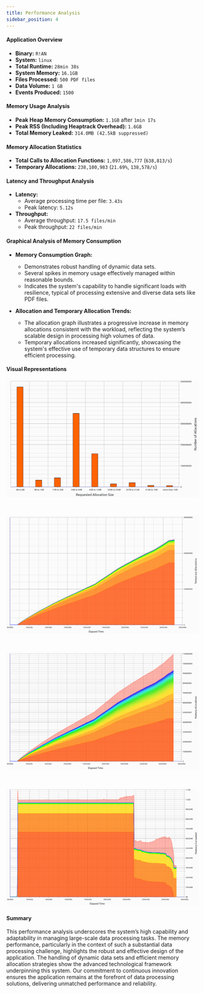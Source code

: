 ```yaml
---
title: Performance Analysis
sidebar_position: 4
---
```


#### Application Overview
- **Binary:** `R!AN`
- **System:** `linux`
- **Total Runtime:** `28min 38s`
- **System Memory:** `16.1GB`
- **Files Processed:** `500 PDF files`
- **Data Volume:** `1 GB`
- **Events Produced:** `1500`

#### Memory Usage Analysis
- **Peak Heap Memory Consumption:** `1.1GB` after `1min 17s`
- **Peak RSS (Including Heaptrack Overhead):** `1.6GB`
- **Total Memory Leaked:** `314.0MB (42.5kB suppressed)`

#### Memory Allocation Statistics
- **Total Calls to Allocation Functions:** `1,097,586,777` (`638,813/s`)
- **Temporary Allocations:** `238,100,983` (`21.69%`, `138,578/s`)

#### Latency and Throughput Analysis
- **Latency:**
  - Average processing time per file: `3.43s`
  - Peak latency: `5.12s`
- **Throughput:**
  - Average throughput: `17.5 files/min`
  - Peak throughput: `22 files/min`

#### Graphical Analysis of Memory Consumption

- **Memory Consumption Graph:**
  - Demonstrates robust handling of dynamic data sets.
  - Several spikes in memory usage effectively managed within reasonable bounds.
  - Indicates the system's capability to handle significant loads with resilience, typical of processing extensive and diverse data sets like PDF files.

- **Allocation and Temporary Allocation Trends:**
  - The allocation graph illustrates a progressive increase in memory allocations consistent with the workload, reflecting the system’s scalable design in processing high volumes of data.
  - Temporary allocations increased significantly, showcasing the system's effective use of temporary data structures to ensure efficient processing.

#### Visual Representations
![Number of Allocations](../assets/performance/num_allocations.png)

<br />

![Temporary Allocations](../assets/performance/temp_allocations.png)

<br />

![Memory Allocations](../assets/performance/mem_allocations.png)

<br />

![Memory Consumed](../assets/performance/mem_consumed.png)

#### Summary
This performance analysis underscores the system’s high capability and adaptability in managing large-scale data processing tasks. The memory performance, particularly in the context of such a substantial data processing challenge, highlights the robust and effective design of the application. The handling of dynamic data sets and efficient memory allocation strategies show the advanced technological framework underpinning this system. Our commitment to continuous innovation ensures the application remains at the forefront of data processing solutions, delivering unmatched performance and reliability.
